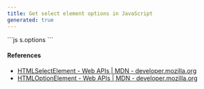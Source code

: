 ```yaml
---
title: Get select element options in JavaScript
generated: true
---
```


<div markdown="1" class="ans">
```js
s.options
```
</div>

#### References

- [HTMLSelectElement - Web APIs \| MDN - developer.mozilla.org](https://developer.mozilla.org/en-US/docs/Web/API/HTMLSelectElement)
- [HTMLOptionElement - Web APIs \| MDN - developer.mozilla.org](https://developer.mozilla.org/en-US/docs/Web/API/HTMLOptionElement)
